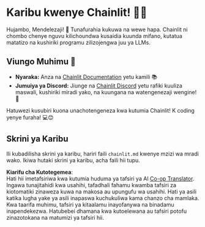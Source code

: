 <!--
CO_OP_TRANSLATOR_METADATA:
{
  "original_hash": "c49526c7abc56b0b5f1e835c1739f18e",
  "translation_date": "2025-07-12T13:55:14+00:00",
  "source_file": "11-mcp/code_samples/github-mcp/chainlit.md",
  "language_code": "sw"
}
-->
# Karibu kwenye Chainlit! 🚀🤖

Hujambo, Mendelezaji! 👋 Tunafurahia kukuwa na wewe hapa. Chainlit ni chombo chenye nguvu kilichoundwa kusaidia kuunda mifano, kutatua matatizo na kushiriki programu zilizojengwa juu ya LLMs.

## Viungo Muhimu 🔗

- **Nyaraka:** Anza na [Chainlit Documentation](https://docs.chainlit.io) yetu kamili 📚  
- **Jumuiya ya Discord:** Jiunge na [Chainlit Discord](https://discord.gg/k73SQ3FyUh) yetu rafiki kuuliza maswali, kushiriki miradi yako, na kuungana na watengenezaji wengine! 💬

Hatuwezi kusubiri kuona unachotengeneza kwa kutumia Chainlit! K coding yenye furaha! 💻😊

## Skrini ya Karibu

Ili kubadilisha skrini ya karibu, hariri faili `chainlit.md` kwenye mzizi wa mradi wako. Ikiwa hutaki skrini ya karibu, acha faili hii tupu.

**Kiarifu cha Kutotegemea**:  
Hati hii imetafsiriwa kwa kutumia huduma ya tafsiri ya AI [Co-op Translator](https://github.com/Azure/co-op-translator). Ingawa tunajitahidi kwa usahihi, tafadhali fahamu kwamba tafsiri za kiotomatiki zinaweza kuwa na makosa au upungufu wa usahihi. Hati ya asili katika lugha yake ya asili inapaswa kuchukuliwa kama chanzo cha mamlaka. Kwa taarifa muhimu, tafsiri ya kitaalamu inayofanywa na binadamu inapendekezwa. Hatubebei dhamana kwa kutoelewana au tafsiri potofu zinazotokana na matumizi ya tafsiri hii.